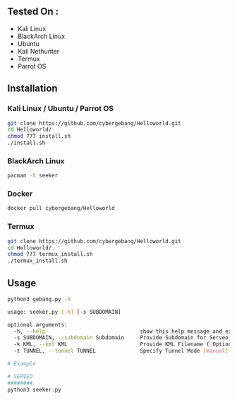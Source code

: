 ## Tested On :

* Kali Linux
* BlackArch Linux
* Ubuntu
* Kali Nethunter
* Termux
* Parrot OS

## Installation

### Kali Linux / Ubuntu / Parrot OS

```bash
git clone https://github.com/cybergebang/Helloworld.git
cd Helloworld/
chmod 777 install.sh
./install.sh
```

### BlackArch Linux

```bash
pacman -S seeker
```

### Docker

```bash
docker pull cybergebang/Helloworld
```

### Termux

```bash
git clone https://github.com/cybergebang/Helloworld.git
cd Helloworld/
chmod 777 termux_install.sh
./termux_install.sh
```

## Usage

```bash
python3 gebang.py -h

usage: seeker.py [-h] [-s SUBDOMAIN]

optional arguments:
  -h, --help                              show this help message and exit
  -s SUBDOMAIN, --subdomain Subdomain 	  Provide Subdomain for Serveo URL ( Optional )
  -k KML, --kml KML                       Provide KML Filename ( Optional )
  -t TUNNEL, --tunnel TUNNEL              Specify Tunnel Mode [manual]

# Example

# SERVEO 
########
python3 seeker.py
